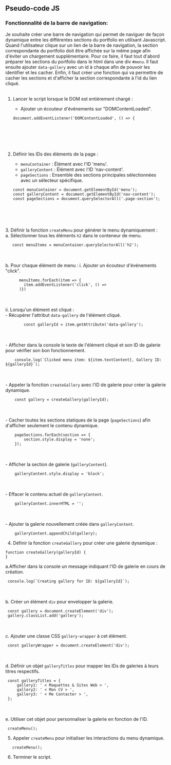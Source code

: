 ## Pseudo-code JS

### Fonctionnalité de la barre de navigation:
Je souhaite créer une barre de navigation qui permet de naviguer de façon dynamique entre les différentes sections du portfolio en utilisant Javascript. Quand l'utilisateur clique sur un lien de la barre de navigation, la section correspondante du portfolio doit être affichée sur la même page afin d'éviter un chargement supplémentaire. Pour ce faire, il faut tout d'abord préparer les sections du portfolio dans le html dans une div ``#menu``. Il faut ensuite ajouter ``data-gallery`` avec un id à chaque afin de pouvoir les identifier et les cacher. Enfin, il faut créer une fonction qui va permettre de cacher les sections et d'afficher la section correspondante à l'id du lien cliqué.
<br><br>
1. Lancer le script lorsque le DOM est entièrement chargé :
   - Ajouter un écouteur d'événements sur "DOMContentLoaded".
   ```
   document.addEventListener('DOMContentLoaded', () => {
    ```
    <br><br><br><br>

2. Définir les IDs des éléments de la page :
   - `menuContainer` : Élément avec l'ID 'menu'.
   - `galleryContent` : Élément avec l'ID 'nav-content'.
   - `pageSections` : Ensemble des sections principales sélectionnées avec un sélecteur spécifique.
    ```
   const menuContainer = document.getElementById('menu');
   const galleryContent = document.getElementById('nav-content');
   const pageSections = document.querySelectorAll('.page-section');
   ```

<br><br><br><br>
3. Définir la fonction `createMenu` pour générer le menu dynamiquement :<br>
   a. Sélectionner tous les éléments `h2` dans le conteneur de menu.
```
   const menuItems = menuContainer.querySelectorAll('h2');
```
<br><br>
   b. Pour chaque élément de menu :
      i. Ajouter un écouteur d'événements "click".
```
      menuItems.forEach(item => {
        item.addEventListener('click', () =>
      )})
 ```
<br><br>
      ii. Lorsqu'un élément est cliqué :<br>
          - Récupérer l'attribut `data-gallery` de l'élément cliqué.<br>
``` 
        const galleryId = item.getAttribute('data-gallery');
 ```
<br><br>
          - Afficher dans la console le texte de l'élément cliqué et son ID de galerie pour vérifier son bon fonctionnement.<br>
```
    console.log(`Clicked menu item: ${item.textContent}, Gallery ID: ${galleryId}`);
```
<br><br>
          - Appeler la fonction `createGallery` avec l'ID de galerie pour créer la galerie dynamique.<br>
```
    const gallery = createGallery(galleryId);
```
<br><br>
          - Cacher toutes les sections statiques de la page (`pageSections`) afin d'afficher seulement le contenu dynamique.<br>
```
    pageSections.forEach(section => {
        section.style.display = 'none';
    });
```
<br><br>
          - Afficher la section de galerie (`galleryContent`).
```
    galleryContent.style.display = 'block';
```
<br><br>
          - Effacer le contenu actuel de `galleryContent`.
```
    galleryContent.innerHTML = ''; 
```
<br><br>
          - Ajouter la galerie nouvellement créée dans `galleryContent`.<br>
```
    galleryContent.appendChild(gallery);
```

4. Définir la fonction `createGallery` pour créer une galerie dynamique :<br>   
```
function createGallery(galleryId) {
}
  ```
   a.Afficher dans la console un message indiquant l'ID de galerie en cours de création.<br>
   ```
    console.log(`Creating gallery for ID: ${galleryId}`);
   ```
   <br><br>
   b. Créer un élément `div` pour envelopper la galerie.<br>
   ```
    const gallery = document.createElement('div');
    gallery.classList.add('gallery');
   ```
   <br><br>
   c. Ajouter une classe CSS `gallery-wrapper` à cet élément.<br>
   ```
    const galleryWrapper = document.createElement('div');
   ```
   <br><br>
   d. Définir un objet `galleryTitles` pour mapper les IDs de galeries à leurs titres respectifs.<br>
   ```
    const galleryTitles = {
        gallery1: ' < Maquettes & Sites Web > ',
        gallery2: ' < Mon CV > ',
        gallery3: ' < Me Contacter > ',
    };
   ```
   <br><br>
   e. Utiliser cet objet pour personnaliser la galerie en fonction de l'ID.<br>
   ```
    createMenu();
   ```

5. Appeler `createMenu` pour initialiser les interactions du menu dynamique.
 ```
    createMenu();
   ```
6. Terminer le script.
